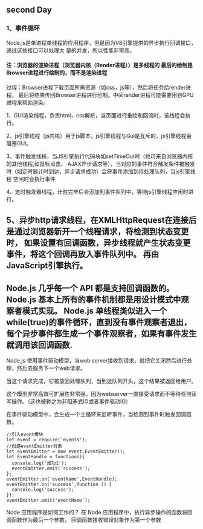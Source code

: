 ## second Day
### 1、事件循环
Node.js是单进程单线程的应用程序，但是因为V8引擎提供的异步执行回调接口，通过这些接口可以处理大
量的并发，所以性能非常高。

#### 注：浏览器的渲染进程（浏览器内核（Render进程））是多线程的   最后的绘制是Browser进程进行绘制的，而不是渲染进程

过程：Browser进程下载页面所需资源（如css，js等），然后将任务给render进程，
最后将结果传回Browser进程进行绘制。中间render进程可能需要用到GPU进程来帮助渲染。

1、GUI渲染线程，负责html，css解析，当页面进行重绘和回流时，该线程会执行。

2、js引擎线程（js内核）用于js脚本，js引擎线程与Gui是互斥的，js引擎线程会阻塞GUI。

3、事件触发线程，当JS引擎执行代码块如setTimeOut时（也可来自浏览器内核的其他线程,如鼠标点击、
AJAX异步请求等），当对应的事件符合触发条件被触发时（如定时器计时到达，异步请求成功）会将事件添加到待处理队列，当js引擎线程
空闲时会执行事件

4、定时触发器线程，计时完毕后会添加到事件队列中，等待js引擎线程空闲时进行。

5、异步http请求线程，在XMLHttpRequest在连接后是通过浏览器新开一个线程请求，将检测到状态变更时，
如果设置有回调函数，异步线程就产生状态变更事件，将这个回调再放入事件队列中。
再由JavaScript引擎执行。
-----------------------------------------------
Node.js 几乎每一个 API 都是支持回调函数的。
Node.js 基本上所有的事件机制都是用设计模式中观察者模式实现。
Node.js 单线程类似进入一个while(true)的事件循环，直到没有事件观察者退出，每个异步事件都生成一个事件观察者，如果有事件发生就调用该回调函数.
------------------------------------------------
Node.js 使用事件驱动模型，当web server接收到请求，就把它关闭然后进行处理，然后去服务下一个web请求。

当这个请求完成，它被放回处理队列，当到达队列开头，这个结果被返回给用户。

这个模型非常高效可扩展性非常强，因为webserver一直接受请求而不等待任何读写操作。（这也被称之为非阻塞式IO或者事件驱动IO）

在事件驱动模型中，会生成一个主循环来监听事件，当检测到事件时触发回调函数。

```$xslt
//引入event模块
let event = require('events');
//创建eventEmitter对象
let eventEmitter = new event.EventEmitter();
let EventHandle = function(){
  console.log('成功1');
  eventEmitter.emit('success');
};
eventEmitter.on('eventName',EventHandle);
eventEmitter.on('success',function () {
  console.log('success');
});
eventEmitter.emit('eventName');
```
Node 应用程序是如何工作的？
在 Node 应用程序中，执行异步操作的函数将回调函数作为最后一个参数， 回调函数接收错误对象作为第一个参数